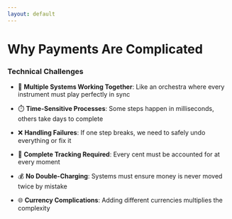 ```yaml
---
layout: default
---
```


# Why Payments Are Complicated

### Technical Challenges

- 🔄 **Multiple Systems Working Together**: Like an orchestra where every instrument must play perfectly in sync

- ⏱️ **Time-Sensitive Processes**: Some steps happen in milliseconds, others take days to complete

- ❌ **Handling Failures**: If one step breaks, we need to safely undo everything or fix it

- 🔎 **Complete Tracking Required**: Every cent must be accounted for at every moment

- 💰 **No Double-Charging**: Systems must ensure money is never moved twice by mistake

- 🌐 **Currency Complications**: Adding different currencies multiplies the complexity


<!--
**Why Payments Are Hard:**
- Payments seem simple on the surface - money moves from A to B
- But in reality, they're one of the hardest distributed systems problems
- Each payment touches 5+ services, each with their own failure modes
- Add multi-currency and it gets even more complex

**The Multi-Step Process:**
- Authorization: Can this card be charged? Is it valid?
- Reserve funds: Hold the money but don't move it yet
- Process payment: Actually move the money
- Update ledgers: Record the transaction in accounting systems
- Notify systems: Tell everyone the payment happened
- Each step can fail independently

**Cross-Border Complexity:**
- With traditional systems, you need to manage currency conversion
- Exchange rates fluctuate by the second
- Settlement times vary by currency pair
- Compliance requirements differ by country
- Reconciliation becomes exponentially more complex

**The Reliability Challenge:**
- For payments, five nines (99.999%) reliability is the minimum acceptable
- That's just 5 minutes of downtime per year
- With ~20 API calls per transaction, we need systems that can recover from failures
- Every failed payment needs perfect compensation - leaving money in limbo is not an option

## Timing: 90 seconds
-->
